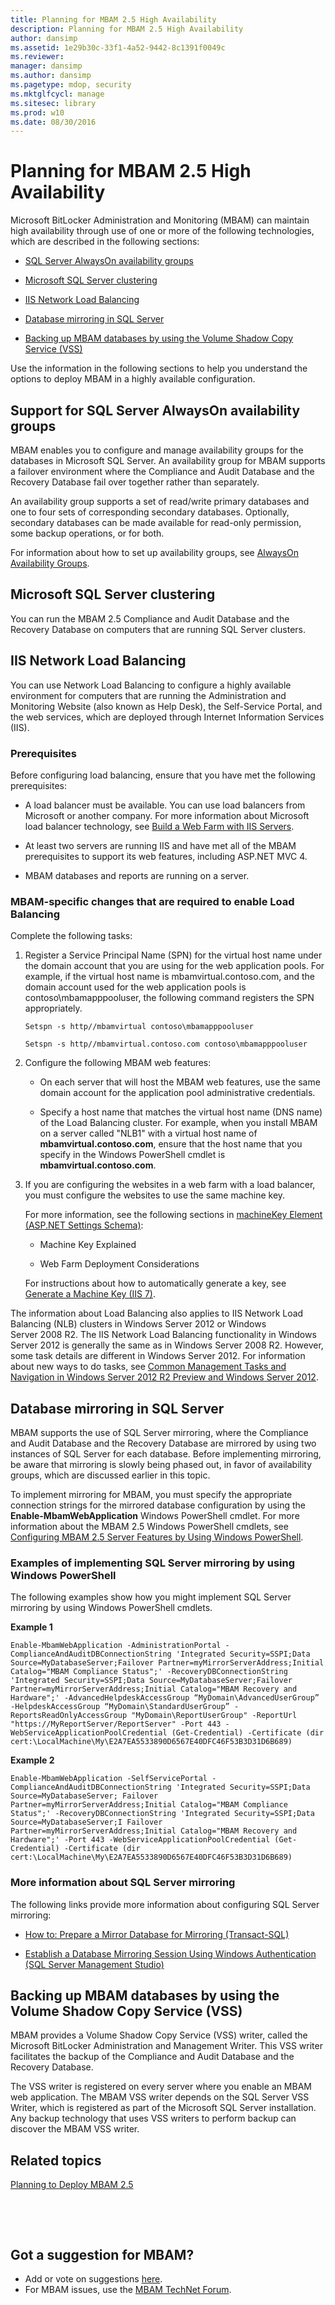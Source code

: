 ```yaml
---
title: Planning for MBAM 2.5 High Availability
description: Planning for MBAM 2.5 High Availability
author: dansimp
ms.assetid: 1e29b30c-33f1-4a52-9442-8c1391f0049c
ms.reviewer: 
manager: dansimp
ms.author: dansimp
ms.pagetype: mdop, security
ms.mktglfcycl: manage
ms.sitesec: library
ms.prod: w10
ms.date: 08/30/2016
---
```



# Planning for MBAM 2.5 High Availability


Microsoft BitLocker Administration and Monitoring (MBAM) can maintain high availability through use of one or more of the following technologies, which are described in the following sections:

-   [SQL Server AlwaysOn availability groups](#bkmk-alwayson)

-   [Microsoft SQL Server clustering](#bkmk-sql-clustering)

-   [IIS Network Load Balancing](#bkmk-load-balance)

-   [Database mirroring in SQL Server](#bkmk-db-mirroring)

-   [Backing up MBAM databases by using the Volume Shadow Copy Service (VSS)](#bkmk-vss)

Use the information in the following sections to help you understand the options to deploy MBAM in a highly available configuration.

## <a href="" id="bkmk-alwayson"></a>Support for SQL Server AlwaysOn availability groups


MBAM enables you to configure and manage availability groups for the databases in Microsoft SQL Server. An availability group for MBAM supports a failover environment where the Compliance and Audit Database and the Recovery Database fail over together rather than separately.

An availability group supports a set of read/write primary databases and one to four sets of corresponding secondary databases. Optionally, secondary databases can be made available for read-only permission, some backup operations, or for both.

For information about how to set up availability groups, see [AlwaysOn Availability Groups](https://go.microsoft.com/fwlink/?LinkId=393277).

## <a href="" id="bkmk-sql-clustering"></a>Microsoft SQL Server clustering


You can run the MBAM 2.5 Compliance and Audit Database and the Recovery Database on computers that are running SQL Server clusters.

## <a href="" id="bkmk-load-balance"></a>IIS Network Load Balancing


You can use Network Load Balancing to configure a highly available environment for computers that are running the Administration and Monitoring Website (also known as Help Desk), the Self-Service Portal, and the web services, which are deployed through Internet Information Services (IIS).

### Prerequisites

Before configuring load balancing, ensure that you have met the following prerequisites:

-   A load balancer must be available. You can use load balancers from Microsoft or another company. For more information about Microsoft load balancer technology, see [Build a Web Farm with IIS Servers](https://go.microsoft.com/fwlink/?LinkId=393326).

-   At least two servers are running IIS and have met all of the MBAM prerequisites to support its web features, including ASP.NET MVC 4.

-   MBAM databases and reports are running on a server.

### <a href="" id="-------------mbam-specific-changes-that-are-required-to-enable-load-balancing"></a> MBAM-specific changes that are required to enable Load Balancing

Complete the following tasks:

1.  Register a Service Principal Name (SPN) for the virtual host name under the domain account that you are using for the web application pools. For example, if the virtual host name is mbamvirtual.contoso.com, and the domain account used for the web application pools is contoso\\mbamapppooluser, the following command registers the SPN appropriately.

    `Setspn -s http//mbamvirtual contoso\mbamapppooluser`

    `Setspn -s http//mbamvirtual.contoso.com contoso\mbamapppooluser`

2.  Configure the following MBAM web features:

    -   On each server that will host the MBAM web features, use the same domain account for the application pool administrative credentials.

    -   Specify a host name that matches the virtual host name (DNS name) of the Load Balancing cluster. For example, when you install MBAM on a server called "NLB1" with a virtual host name of **mbamvirtual.contoso.com**, ensure that the host name that you specify in the Windows PowerShell cmdlet is **mbamvirtual.contoso.com**.

3.  If you are configuring the websites in a web farm with a load balancer, you must configure the websites to use the same machine key.

    For more information, see the following sections in [machineKey Element (ASP.NET Settings Schema)](https://msdn.microsoft.com/library/vstudio/w8h3skw9.aspx):

    -   Machine Key Explained

    -   Web Farm Deployment Considerations

    For instructions about how to automatically generate a key, see [Generate a Machine Key (IIS 7)](https://technet.microsoft.com/library/cc772287.aspx).

The information about Load Balancing also applies to IIS Network Load Balancing (NLB) clusters in Windows Server 2012 or Windows Server 2008 R2. The IIS Network Load Balancing functionality in Windows Server 2012 is generally the same as in Windows Server 2008 R2. However, some task details are different in Windows Server 2012. For information about new ways to do tasks, see [Common Management Tasks and Navigation in Windows Server 2012 R2 Preview and Windows Server 2012](https://go.microsoft.com/fwlink/?LinkId=316371).

## <a href="" id="bkmk-db-mirroring"></a>Database mirroring in SQL Server


MBAM supports the use of SQL Server mirroring, where the Compliance and Audit Database and the Recovery Database are mirrored by using two instances of SQL Server for each database. Before implementing mirroring, be aware that mirroring is slowly being phased out, in favor of availability groups, which are discussed earlier in this topic.

To implement mirroring for MBAM, you must specify the appropriate connection strings for the mirrored database configuration by using the **Enable-MbamWebApplication** Windows PowerShell cmdlet. For more information about the MBAM 2.5 Windows PowerShell cmdlets, see [Configuring MBAM 2.5 Server Features by Using Windows PowerShell](configuring-mbam-25-server-features-by-using-windows-powershell.md).

### Examples of implementing SQL Server mirroring by using Windows PowerShell

The following examples show how you might implement SQL Server mirroring by using Windows PowerShell cmdlets.

**Example 1**

``` syntax
Enable-MbamWebApplication -AdministrationPortal -ComplianceAndAuditDBConnectionString 'Integrated Security=SSPI;Data Source=MyDatabaseServer;Failover Partner=myMirrorServerAddress;Initial Catalog="MBAM Compliance Status";' -RecoveryDBConnectionString 'Integrated Security=SSPI;Data Source=MyDatabaseServer;Failover Partner=myMirrorServerAddress;Initial Catalog="MBAM Recovery and Hardware";' -AdvancedHelpdeskAccessGroup “MyDomain\AdvancedUserGroup” -HelpdeskAccessGroup “MyDomain\StandardUserGroup” -ReportsReadOnlyAccessGroup "MyDomain\ReportUserGroup" -ReportUrl "https://MyReportServer/ReportServer" -Port 443 -WebServiceApplicationPoolCredential (Get-Credential) -Certificate (dir cert:\LocalMachine\My\E2A7EA5533890D6567E40DFC46F53B3D31D6B689)
```

**Example 2**

``` syntax
Enable-MbamWebApplication -SelfServicePortal -ComplianceAndAuditDBConnectionString 'Integrated Security=SSPI;Data Source=MyDatabaseServer; Failover Partner=myMirrorServerAddress;Initial Catalog="MBAM Compliance Status";' -RecoveryDBConnectionString 'Integrated Security=SSPI;Data Source=MyDatabaseServer;I Failover Partner=myMirrorServerAddress;Initial Catalog="MBAM Recovery and Hardware";' -Port 443 -WebServiceApplicationPoolCredential (Get-Credential) -Certificate (dir cert:\LocalMachine\My\E2A7EA5533890D6567E40DFC46F53B3D31D6B689)
```

### More information about SQL Server mirroring

The following links provide more information about configuring SQL Server mirroring:

-   [How to: Prepare a Mirror Database for Mirroring (Transact-SQL)](https://go.microsoft.com/fwlink/?LinkId=316375)

-   [Establish a Database Mirroring Session Using Windows Authentication (SQL Server Management Studio)](https://go.microsoft.com/fwlink/?LinkId=316377)

## <a href="" id="bkmk-vss"></a>Backing up MBAM databases by using the Volume Shadow Copy Service (VSS)


MBAM provides a Volume Shadow Copy Service (VSS) writer, called the Microsoft BitLocker Administration and Management Writer. This VSS writer facilitates the backup of the Compliance and Audit Database and the Recovery Database.

The VSS writer is registered on every server where you enable an MBAM web application. The MBAM VSS writer depends on the SQL Server VSS Writer, which is registered as part of the Microsoft SQL Server installation. Any backup technology that uses VSS writers to perform backup can discover the MBAM VSS writer.



## Related topics


[Planning to Deploy MBAM 2.5](planning-to-deploy-mbam-25.md)

 

 
## Got a suggestion for MBAM?
- Add or vote on suggestions [here](http://mbam.uservoice.com/forums/268571-microsoft-bitlocker-administration-and-monitoring).
- For MBAM issues, use the [MBAM TechNet Forum](https://social.technet.microsoft.com/Forums/home?forum=mdopmbam).





